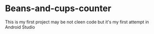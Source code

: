 # Beans-and-cups-counter
This is my first project may be not cleen code but it's my first attempt in Android Studio
